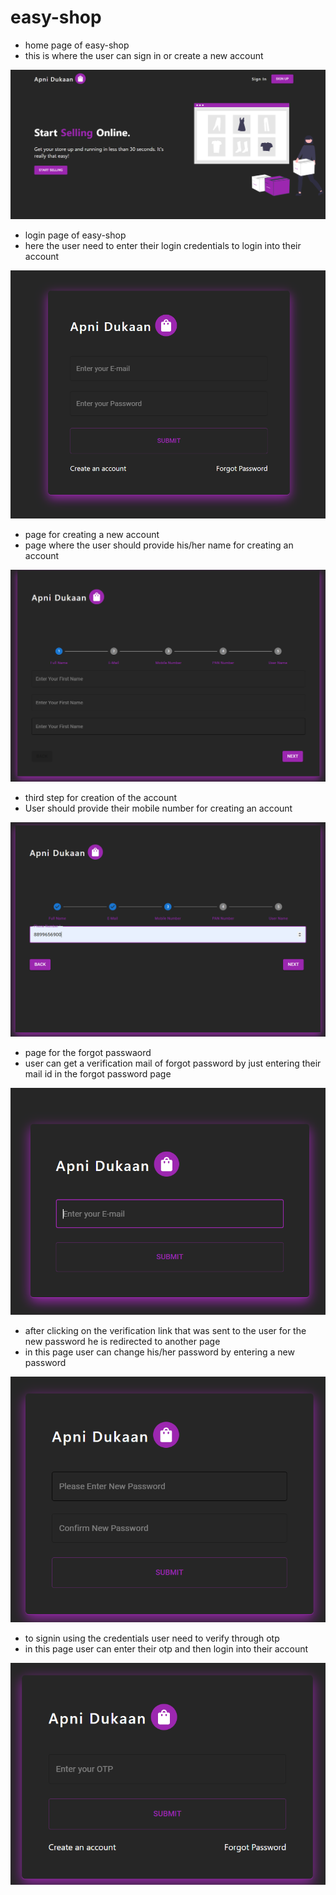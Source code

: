 # easy-shop
* home page of easy-shop 
* this is where the user can sign in or create a new account
<img src="/projectliveimages/1.png">

* login page of easy-shop
* here the user need to enter their login credentials to login into their account
<img src="/projectliveimages/2.png">

* page for creating a new account 
* page where the user should provide his/her name for creating an account
<img src="/projectliveimages/3.png">

* third step for creation of the account
* User should provide their mobile number for creating an account
<img src="/projectliveimages/4.png">

* page for the forgot passwaord
* user can get a verification mail of forgot password by just entering their mail id in the forgot password page
<img src="/projectliveimages/5.png">

* after clicking on the verification link that was sent to the user for the new password he is redirected to another page
* in this page user can change his/her password by entering a new password
<img src="/projectliveimages/6.png">

* to signin using the credentials user need to verify through otp
* in this page user can enter their otp and then login into their account
<img src="/projectliveimages/7.png">
